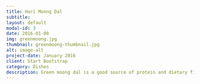```yaml
---
title: Hari Moong Dal
subtitle: 
layout: default
modal-id: 3
date: 2016-01-08
img: greenmoong.jpg
thumbnail: greenmoong-thumbnail.jpg
alt: image-alt
project-date: January 2016
client: Start Bootstrap
category: Dishes
description: Green moong dal is a good source of protein and dietary fibre.
---
```

